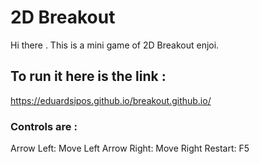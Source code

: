 # 2D Breakout 

Hi there . This is a mini game of 2D Breakout enjoi.

## To run it here is the link :
https://eduardsipos.github.io/breakout.github.io/

### Controls are :

Arrow Left: Move Left
Arrow Right: Move Right
Restart: F5